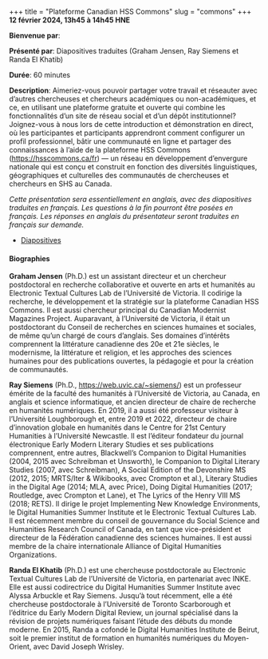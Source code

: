 +++
title = "Plateforme Canadian HSS Commons"
slug = "commons"
+++
**12 février 2024, 13h45 à 14h45 HNE**

**Bienvenue par**: 

**Présenté par**: Diapositives traduites
(Graham Jensen, Ray Siemens et Randa El Khatib)

**Durée**: 60 minutes

**Description**:
Aimeriez-vous pouvoir partager votre travail et réseauter avec
d’autres chercheuses et chercheurs académiques ou non-académiques,
et ce, en utilisant une plateforme gratuite et ouverte qui combine les
fonctionnalités d’un site de réseau social et d’un dépôt institutionnel?
Joignez-vous à nous lors de cette introduction et démonstration en direct,
où les participantes et participants apprendront comment configurer un profil
professionnel, bâtir une communauté en ligne et partager des connaissances
à l’aide de la plateforme HSS Commons (https://hsscommons.ca/fr) —
un réseau en développement d’envergure nationale qui est conçu et construit
en fonction des diversités linguistiques, géographiques et culturelles
des communautés de chercheuses et chercheurs en SHS au Canada.

*Cette présentation sera essentiellement en anglais,
avec des diapositives traduites en français.
Les questions à la fin pourront être posées en français.
Les réponses en anglais du présentateur
seront traduites en français sur demande.*

* [Diapositives](https://docs.google.com/presentation/d/16IZAh_eVPf-LJaDqb0Ob01cVbevd9FyWT7cvNbWghTw/edit)

#### Biographies

**Graham Jensen** (Ph.D.) est un assistant directeur et un chercheur
postdoctoral en recherche collaborative et ouverte en arts et humanités
au Electronic Textual Cultures Lab de l’Université de Victoria.
Il codirige la recherche, le développement et la
stratégie sur la plateforme Canadian HSS Commons.
Il est aussi chercheur principal du Canadian Modernist Magazines Project.
Auparavant, à l’Université de Victoria, il était un
postdoctorant du Conseil de recherches en sciences humaines
et sociales, de même qu’un chargé de cours d’anglais.
Ses domaines d’intérêts comprennent la littérature canadienne des
20e et 21e siècles, le modernisme, la littérature et religion,
et les approches des sciences humaines pour des publications
ouvertes, la pédagogie et pour la création de communautés.

**Ray Siemens** (Ph.D., https://web.uvic.ca/~siemens/) est un
professeur émérite de la faculté des humanités à l’Université de
Victoria, au Canada, en anglais et science informatique, et
ancien directeur de chaire de recherche en humanités numériques.
En 2019, il a aussi été professeur visiteur à l’Université Loughborough et,
entre 2019 et 2022, directeur de chaire d’innovation globale en humanités
dans le Centre for 21st Century Humanities à l’Université Newcastle.
Il est l’éditeur fondateur du journal électronique Early Modern
Literary Studies et ses publications comprennent, entre autres,
Blackwell’s Companion to Digital Humanities (2004, 2015 avec Schreibman
et Unsworth), le Companion to Digital Literary Studies (2007, avec
Schreibman), A Social Edition of the Devonshire MS (2012, 2015; MRTS/Iter
&amp; Wikibooks, avec Crompton et al.), Literary Studies in the Digital
Age (2014; MLA, avec Price), Doing Digital Humanities (2017; Routledge,
avec Crompton et Lane), et The Lyrics of the Henry VIII MS (2018; RETS).
Il dirige le projet Implementing New Knowledge Environments, le Digital
Humanities Summer Institute et le Electronic Textual Cultures Lab.
Il est récemment membre du conseil de gouvernance du Social Science
and Humanities Research Council of Canada, en tant que vice-président
et directeur de la Fédération canadienne des sciences humaines.
Il est aussi membre de la chaire internationale
Alliance of Digital Humanities Organizations.

**Randa El Khatib** (Ph.D.) est une chercheuse postdoctorale au Electronic
Textual Cultures Lab de l’Université de Victoria, en partenariat avec INKE.
Elle est aussi codirectrice du Digital Humanities
Summer Institute avec Alyssa Arbuckle et Ray Siemens.
Jusqu’à tout récemment, elle a été chercheuse postdoctorale à
l’Université de Toronto Scarborough et l’éditrice du Early
Modern Digital Review, un journal spécialisé dans la révision de
projets numériques faisant l’étude des débuts du monde moderne.
En 2015, Randa a cofondé le Digital Humanities Institute
de Beirut, soit le premier institut de formation en humanités
numériques du Moyen-Orient, avec David Joseph Wrisley.
